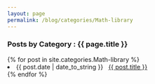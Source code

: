 ```yaml
---
layout: page
permalink: /blog/categories/Math-library
---
```


<h3> Posts by Category : {{ page.title }} </h3>

<div class="card">
{% for post in site.categories.Math-library %}
 <li class="category-posts"><span>{{ post.date | date_to_string }}</span> &nbsp; <a href="{{ post.url }}">{{ post.title }}</a></li>
{% endfor %}
</div>
